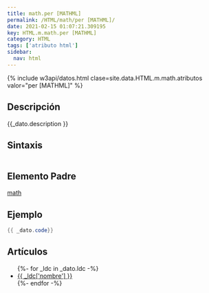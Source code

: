 ```yaml
---
title: math.per [MATHML]
permalink: /HTML/math/per [MATHML]/
date: 2021-02-15 01:07:21.309195
key: HTML.m.math.per [MATHML]
category: HTML
tags: ['atributo html']
sidebar: 
  nav: html
---
```


{% include w3api/datos.html clase=site.data.HTML.m.math.atributos valor="per [MATHML]" %}

## Descripción
{{_dato.description }}

## Sintaxis
~~~html
~~~

## Elemento Padre
[math](/HTML/math/)

## Ejemplo
~~~java
{{ _dato.code}}
~~~

## Artículos
<ul>
{%- for _ldc in _dato.ldc -%}
   <li>
       <a href="{{_ldc['url'] }}">{{ _ldc['nombre'] }}</a>
   </li>
{%- endfor -%}
</ul>
